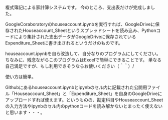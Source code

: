 複式簿記による家計簿システムです。
今のところ、支出表だけが完成しました。

GoogleCoraboratoryのhouseaccount.ipynbを実行すれば、GoogleDriveに保存されたHouseaccount_Sheetというスプレッドシートを読み込み、Pythonコードにより集計された支出データがGoogleDriveに保存されているExpenditure_Sheetに書き出されるというだけのものです。

houseaccount.ipynbを自ら改造して、自分なりのプログラムにしてください。ちなみに、残念ながらこのプログラムはExcelで簡単にできることです。
単なる自己満足ですが、もし利用できそうならお使いください（＾＾）/

使い方は簡単。

Githubにあるhouseaccount.ipynbとipynbのセル内に記載された公開用ファイル「Houseaccount_Sheet」と「Expenditure_Sheet」を自身のGoogleDriveにアップロードすれば使えます。というものの、勘定科目やHouseaccount_Sheetの入力方法やipynbのセル内のpythonコードを読み解かないとまったく使えないと思います・・・。
